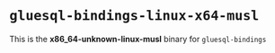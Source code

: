 # `gluesql-bindings-linux-x64-musl`

This is the **x86_64-unknown-linux-musl** binary for `gluesql-bindings`
